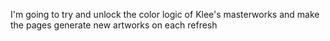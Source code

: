 I'm going to try and unlock the color logic of Klee's masterworks and make the pages generate new artworks on each refresh
